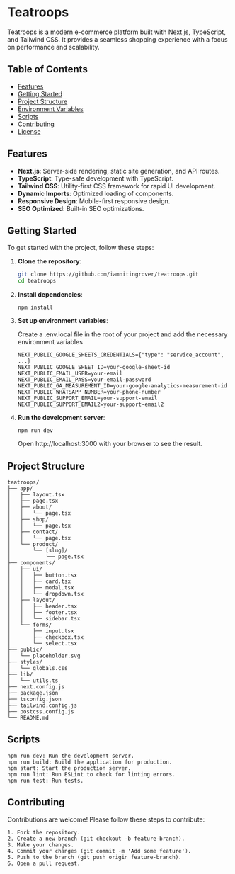 # Teatroops

Teatroops is a modern e-commerce platform built with Next.js, TypeScript, and Tailwind CSS. It provides a seamless shopping experience with a focus on performance and scalability.

## Table of Contents

- [Features](#features)
- [Getting Started](#getting-started)
- [Project Structure](#project-structure)
- [Environment Variables](#environment-variables)
- [Scripts](#scripts)
- [Contributing](#contributing)
- [License](#license)

## Features

- **Next.js**: Server-side rendering, static site generation, and API routes.
- **TypeScript**: Type-safe development with TypeScript.
- **Tailwind CSS**: Utility-first CSS framework for rapid UI development.
- **Dynamic Imports**: Optimized loading of components.
- **Responsive Design**: Mobile-first responsive design.
- **SEO Optimized**: Built-in SEO optimizations.

## Getting Started

To get started with the project, follow these steps:

1. **Clone the repository**:
   ```bash
   git clone https://github.com/iamnitingrover/teatroops.git
   cd teatroops
   ```

2. **Install dependencies**:
    ```
    npm install
    ```

3. **Set up environment variables**:

    Create a .env.local file in the root of your project and add the necessary environment variables

    ```
    NEXT_PUBLIC_GOOGLE_SHEETS_CREDENTIALS={"type": "service_account", ...}
    NEXT_PUBLIC_GOOGLE_SHEET_ID=your-google-sheet-id
    NEXT_PUBLIC_EMAIL_USER=your-email
    NEXT_PUBLIC_EMAIL_PASS=your-email-password
    NEXT_PUBLIC_GA_MEASUREMENT_ID=your-google-analytics-measurement-id
    NEXT_PUBLIC_WHATSAPP_NUMBER=your-phone-number
    NEXT_PUBLIC_SUPPORT_EMAIL=your-support-email
    NEXT_PUBLIC_SUPPORT_EMAIL2=your-support-email2
    ```

4. **Run the development server**:
    ```
    npm run dev
    ```

    Open http://localhost:3000 with your browser to see the result.

## Project Structure

    teatroops/
    ├── app/
    │   ├── layout.tsx
    │   ├── page.tsx
    │   ├── about/
    │   │   └── page.tsx
    │   ├── shop/
    │   │   └── page.tsx
    │   ├── contact/
    │   │   └── page.tsx
    │   └── product/
    │       └── [slug]/
    │           └── page.tsx
    ├── components/
    │   ├── ui/
    │   │   ├── button.tsx
    │   │   ├── card.tsx
    │   │   ├── modal.tsx
    │   │   └── dropdown.tsx
    │   ├── layout/
    │   │   ├── header.tsx
    │   │   ├── footer.tsx
    │   │   └── sidebar.tsx
    │   └── forms/
    │       ├── input.tsx
    │       ├── checkbox.tsx
    │       └── select.tsx
    ├── public/
    │   └── placeholder.svg
    ├── styles/
    │   └── globals.css
    ├── lib/
    │   └── utils.ts
    ├── next.config.js
    ├── package.json
    ├── tsconfig.json
    ├── tailwind.config.js
    ├── postcss.config.js
    └── README.md

## Scripts

    npm run dev: Run the development server.
    npm run build: Build the application for production.
    npm start: Start the production server.
    npm run lint: Run ESLint to check for linting errors.
    npm run test: Run tests.

## Contributing

Contributions are welcome! Please follow these steps to contribute:

    1. Fork the repository.
    2. Create a new branch (git checkout -b feature-branch).
    3. Make your changes.
    4. Commit your changes (git commit -m 'Add some feature').
    5. Push to the branch (git push origin feature-branch).
    6. Open a pull request.